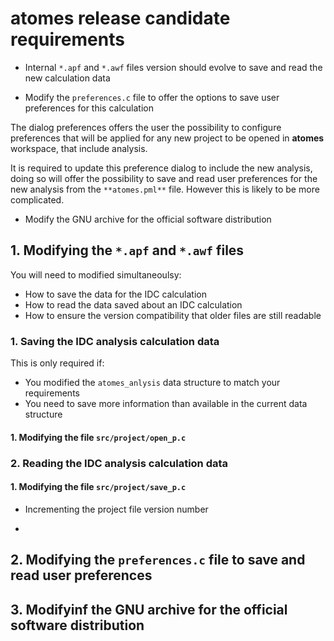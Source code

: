 # **atomes** release candidate requirements

  - Internal `*.apf` and `*.awf` files version should evolve to save and read the new calculation data

  - Modify the `preferences.c` file to offer the options to save user preferences for this calculation

The dialog preferences offers the user the possibility to configure preferences that will be applied for any new project
to be opened in **atomes** workspace, that include analysis. 

It is required to update this preference dialog to include the new analysis, 
doing so will offer the possibility to save and read user preferences for the new analysis from the `**atomes.pml**` file. 
However this is likely to be more complicated. 

  - Modify the GNU archive for the official software distribution

## 1. Modifying the `*.apf` and `*.awf` files

You will need to modified simultaneoulsy:

  - How to save the data for the IDC calculation
  - How to read the data saved about an IDC calculation
  - How to ensure the version compatibility that older files are still readable

### 1. Saving the IDC analysis calculation data

This is only required if: 
  - You modified the `atomes_anlysis` data structure to match your requirements
  - You need to save more information than available in the current data structure

#### 1. Modifying the file `src/project/open_p.c`



### 2. Reading the IDC analysis calculation data 

#### 1. Modifying the file `src/project/save_p.c` 

  - Incrementing the project file version number


  - 

## 2. Modifying the `preferences.c` file to save and read user preferences


## 3. Modifyinf the GNU archive for the official software distribution


[atomes_doxygen]:https://slookeur.github.io/atomes-doxygen/index.html
